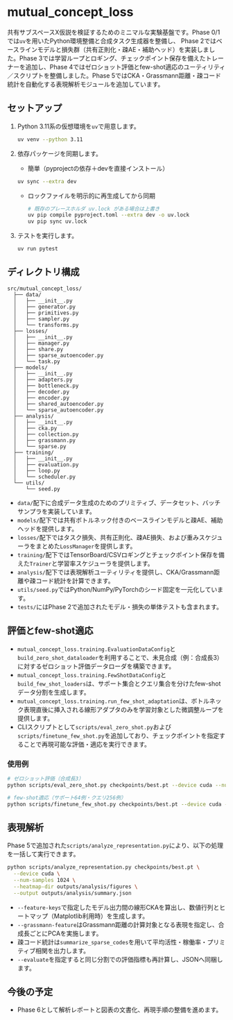 # mutual_concept_loss

共有サブスペースX仮説を検証するためのミニマルな実験基盤です。Phase 0/1では`uv`を用いたPython環境整備と合成タスク生成器を整備し、
Phase 2ではベースラインモデルと損失群（共有正則化・疎AE・補助ヘッド）を実装しました。Phase 3では学習ループとロギング、チェックポイント保存を備えたトレーナーを追加し、Phase 4ではゼロショット評価とfew-shot適応のユーティリティ／スクリプトを整備しました。Phase 5ではCKA・Grassmann距離・疎コード統計を自動化する表現解析モジュールを追加しています。

## セットアップ
1. Python 3.11系の仮想環境を`uv`で用意します。
   ```bash
   uv venv --python 3.11
   ```

2. 依存パッケージを同期します。
      - 簡単（pyprojectの依存＋devを直接インストール）
     ```bash
     uv sync --extra dev
     ```
   - ロックファイルを明示的に再生成してから同期
     ```bash
     # 既存のプレースホルダ uv.lock がある場合は上書き
     uv pip compile pyproject.toml --extra dev -o uv.lock
     uv pip sync uv.lock
     ```

3. テストを実行します。
   ```bash
   uv run pytest
   ```

## ディレクトリ構成
```
src/mutual_concept_loss/
  ├── data/
  │   ├── __init__.py
  │   ├── generator.py
  │   ├── primitives.py
  │   ├── sampler.py
  │   └── transforms.py
  ├── losses/
  │   ├── __init__.py
  │   ├── manager.py
  │   ├── share.py
  │   ├── sparse_autoencoder.py
  │   └── task.py
  ├── models/
  │   ├── __init__.py
  │   ├── adapters.py
  │   ├── bottleneck.py
  │   ├── decoder.py
  │   ├── encoder.py
  │   ├── shared_autoencoder.py
  │   └── sparse_autoencoder.py
  ├── analysis/
  │   ├── __init__.py
  │   ├── cka.py
  │   ├── collection.py
  │   ├── grassmann.py
  │   └── sparse.py
  ├── training/
  │   ├── __init__.py
  │   ├── evaluation.py
  │   ├── loop.py
  │   └── scheduler.py
  └── utils/
      └── seed.py
```
- `data/`配下に合成データ生成のためのプリミティブ、データセット、バッチサンプラを実装しています。
- `models/`配下では共有ボトルネック付きのベースラインモデルと疎AE、補助ヘッドを提供します。
- `losses/`配下ではタスク損失、共有正則化、疎AE損失、および重みスケジューラをまとめた`LossManager`を提供します。
- `training/`配下ではTensorBoard/CSVロギングとチェックポイント保存を備えた`Trainer`と学習率スケジューラを提供します。
- `analysis/`配下では表現解析ユーティリティを提供し、CKA/Grassmann距離や疎コード統計を計算できます。
- `utils/seed.py`ではPython/NumPy/PyTorchのシード固定を一元化しています。
- `tests/`にはPhase 2で追加されたモデル・損失の単体テストも含まれます。

## 評価とfew-shot適応
- `mutual_concept_loss.training.EvaluationDataConfig`と`build_zero_shot_dataloader`を利用することで、未見合成（例：合成長3）に対するゼロショット評価データローダを構築できます。
- `mutual_concept_loss.training.FewShotDataConfig`と`build_few_shot_loaders`は、サポート集合とクエリ集合を分けたfew-shotデータ分割を生成します。
- `mutual_concept_loss.training.run_few_shot_adaptation`は、ボトルネック表現直後に挿入される線形アダプタのみを学習対象とした微調整ループを提供します。
- CLIスクリプトとして`scripts/eval_zero_shot.py`および`scripts/finetune_few_shot.py`を追加しており、チェックポイントを指定することで再現可能な評価・適応を実行できます。

### 使用例
```bash
# ゼロショット評価（合成長3）
python scripts/eval_zero_shot.py checkpoints/best.pt --device cuda --num-samples 1024

# few-shot適応（サポート64例・クエリ256例）
python scripts/finetune_few_shot.py checkpoints/best.pt --device cuda --support-samples 64 --query-samples 256
```

## 表現解析
Phase 5で追加された`scripts/analyze_representation.py`により、以下の処理を一括して実行できます。

```bash
python scripts/analyze_representation.py checkpoints/best.pt \
  --device cuda \
  --num-samples 1024 \
  --heatmap-dir outputs/analysis/figures \
  --output outputs/analysis/summary.json
```

- `--feature-keys`で指定したモデル出力間の線形CKAを算出し、数値行列とヒートマップ（Matplotlib利用時）を生成します。
- `--grassmann-feature`はGrassmann距離の計算対象となる表現を指定し、合成長ごとにPCAを実施します。
- 疎コード統計は`summarize_sparse_codes`を用いて平均活性・稼働率・プリミティブ相関を出力します。
- `--evaluate`を指定すると同じ分割での評価指標も再計算し、JSONへ同梱します。

## 今後の予定
- Phase 6として解析レポートと図表の文書化、再現手順の整備を進めます。

